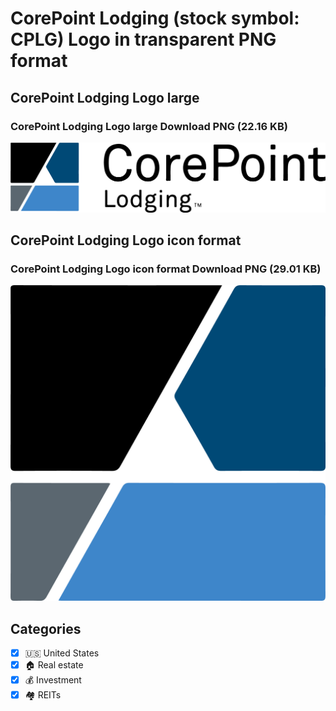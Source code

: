 # CorePoint Lodging (stock symbol: CPLG) Logo in transparent PNG format

## CorePoint Lodging Logo large

### CorePoint Lodging Logo large Download PNG (22.16 KB)

![CorePoint Lodging Logo large Download PNG (22.16 KB)](/img/orig/CPLG_BIG-3bde80af.png)

## CorePoint Lodging Logo icon format

### CorePoint Lodging Logo icon format Download PNG (29.01 KB)

![CorePoint Lodging Logo icon format Download PNG (29.01 KB)](/img/orig/CPLG-f2923353.png)



## Categories
- [x] 🇺🇸 United States
- [x] 🏠 Real estate
- [x] 💰 Investment
- [x] 🏘️ REITs
